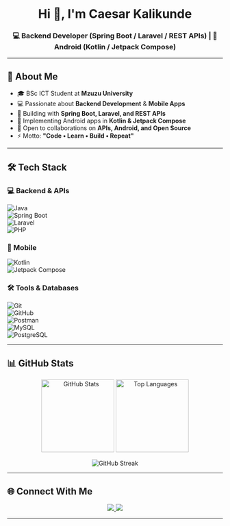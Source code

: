 <!-- Banner / Header -->
<h1 align="center">Hi 👋, I'm Caesar Kalikunde</h1>
<h3 align="center">💻 Backend Developer (Spring Boot / Laravel / REST APIs) | 📱 Android (Kotlin / Jetpack Compose)</h3>

---

## 🚀 About Me  
- 🎓 BSc ICT Student at **Mzuzu University**  
- 💻 Passionate about **Backend Development** & **Mobile Apps**  
- 🔨 Building with **Spring Boot, Laravel, and REST APIs**  
- 📱 Implementing Android apps in **Kotlin & Jetpack Compose**  
- 🤝 Open to collaborations on **APIs, Android, and Open Source**  
- ⚡ Motto: **"Code • Learn • Build • Repeat"**

---

## 🛠 Tech Stack  

### 💻 Backend & APIs  
![Java](https://img.shields.io/badge/Java-%23ED8B00.svg?style=for-the-badge&logo=java&logoColor=white)  
![Spring Boot](https://img.shields.io/badge/Spring%20Boot-%236DB33F.svg?style=for-the-badge&logo=springboot&logoColor=white)  
![Laravel](https://img.shields.io/badge/Laravel-%23FF2D20.svg?style=for-the-badge&logo=laravel&logoColor=white)  
![PHP](https://img.shields.io/badge/PHP-%23777BB4.svg?style=for-the-badge&logo=php&logoColor=white)  

### 📱 Mobile  
![Kotlin](https://img.shields.io/badge/Kotlin-%230095D5.svg?style=for-the-badge&logo=kotlin&logoColor=white)  
![Jetpack Compose](https://img.shields.io/badge/Jetpack%20Compose-4285F4?style=for-the-badge&logo=jetpackcompose&logoColor=white)  

### 🛠 Tools & Databases  
![Git](https://img.shields.io/badge/Git-%23F05033.svg?style=for-the-badge&logo=git&logoColor=white)  
![GitHub](https://img.shields.io/badge/GitHub-%23181717.svg?style=for-the-badge&logo=github&logoColor=white)  
![Postman](https://img.shields.io/badge/Postman-%23FF6C37.svg?style=for-the-badge&logo=postman&logoColor=white)  
![MySQL](https://img.shields.io/badge/MySQL-%2300f.svg?style=for-the-badge&logo=mysql&logoColor=white)  
![PostgreSQL](https://img.shields.io/badge/PostgreSQL-%23336791.svg?style=for-the-badge&logo=postgresql&logoColor=white)  

---

## 📊 GitHub Stats  

<p align="center">
  <img src="https://github-readme-stats.vercel.app/api?username=caekali&show_icons=true&theme=tokyonight" alt="GitHub Stats" height="170"/>
  <img src="https://github-readme-stats.vercel.app/api/top-langs/?username=caekali&layout=compact&theme=tokyonight" alt="Top Languages" height="170"/>
</p>

<p align="center">
  <img src="https://github-readme-streak-stats.herokuapp.com/?user=caekali&theme=tokyonight" alt="GitHub Streak"/>
</p>

---

## 🌐 Connect With Me  
<p align="center">
  <a href="https://mw.linkedin.com/in/ckalikunde" target="_blank">
    <img src="https://img.shields.io/badge/LinkedIn-%230077B5.svg?style=for-the-badge&logo=linkedin&logoColor=white"/>
  </a>
  <a href="mailto:ckalikunde@gmail.com">
    <img src="https://img.shields.io/badge/Email-%23D14836.svg?style=for-the-badge&logo=gmail&logoColor=white"/>
  </a>
</p>

---

<!-- ✨ *Thanks for visiting my profile! Check out my repositories and let’s connect 🤝*  -->
